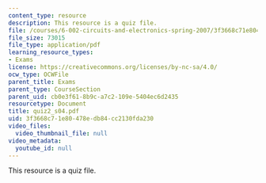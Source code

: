 ```yaml
---
content_type: resource
description: This resource is a quiz file.
file: /courses/6-002-circuits-and-electronics-spring-2007/3f3668c71e80478edb84cc2130fda230_quiz2_s04.pdf
file_size: 73015
file_type: application/pdf
learning_resource_types:
- Exams
license: https://creativecommons.org/licenses/by-nc-sa/4.0/
ocw_type: OCWFile
parent_title: Exams
parent_type: CourseSection
parent_uid: cb0e3f61-8b9c-a7c2-109e-5404ec6d2435
resourcetype: Document
title: quiz2_s04.pdf
uid: 3f3668c7-1e80-478e-db84-cc2130fda230
video_files:
  video_thumbnail_file: null
video_metadata:
  youtube_id: null
---
```

This resource is a quiz file.